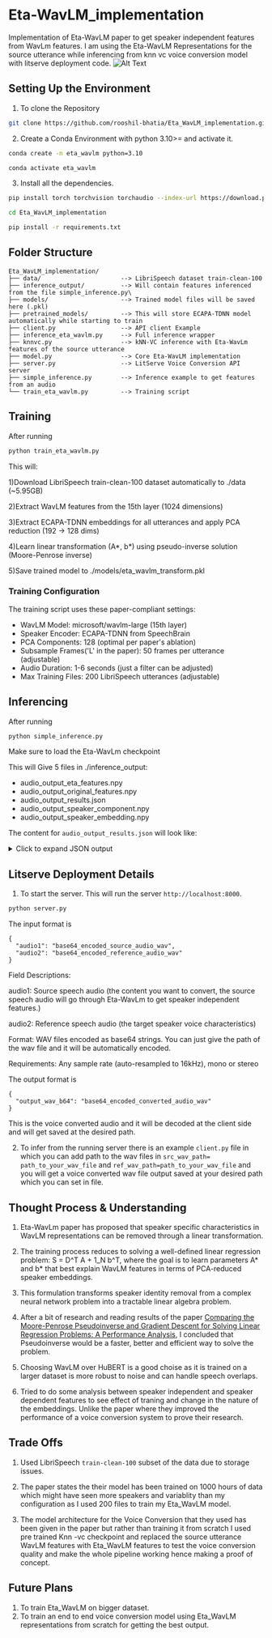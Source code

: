 # Eta-WavLM_implementation
Implementation of Eta-WavLM paper to get speaker independent features from WavLm features. I am using the Eta-WavLM Representations for the source utterance while inferencing from knn vc voice conversion model with litserve deployment code.
![Alt Text](https://github.com/rooshil-bhatia/Eta_WavLM_implementation/blob/main/knnvc_eta.jpeg)

## Setting Up the Environment
1) To clone the Repository
```bash
git clone https://github.com/rooshil-bhatia/Eta_WavLM_implementation.git
```
2) Create a Conda Environment with python 3.10>= and activate it.
```bash
conda create -n eta_wavlm python=3.10
```
```bash
conda activate eta_wavlm
```
3) Install all the dependencies.
```bash
pip install torch torchvision torchaudio --index-url https://download.pytorch.org/whl/cu118
```
```bash
cd Eta_WavLM_implementation
```
```bash
pip install -r requirements.txt
```
## Folder Structure
```
Eta_WavLM_implementation/
├── data/                      --> LibriSpeech dataset train-clean-100
├── inference_output/          --> Will contain features inferenced from the file simple_inference.py\
├── models/                    --> Trained model files will be saved here (.pkl)
├── pretrained_models/         --> This will store ECAPA-TDNN model automatically while starting to train
├── client.py                  --> API client Example
├── inference_eta_wavlm.py     --> Full inference wrapper
├── knnvc.py                   --> kNN-VC inference with Eta-WavLm features of the source utterance
├── model.py                   --> Core Eta-WavLM implementation
├── server.py                  --> LitServe Voice Conversion API server
├── simple_inference.py        --> Inference example to get features from an audio
└── train_eta_wavlm.py         --> Training script
```
## Training 
After running
```bash
python train_eta_wavlm.py
```
This will:

1)Download LibriSpeech train-clean-100 dataset automatically to ./data (~5.95GB)

2)Extract WavLM features from the 15th layer (1024 dimensions)

3)Extract ECAPA-TDNN embeddings for all utterances and apply PCA reduction (192 → 128 dims)

4)Learn linear transformation (A*, b*) using pseudo-inverse solution (Moore-Penrose inverse)

5)Save trained model to ./models/eta_wavlm_transform.pkl

### Training Configuration
The training script uses these paper-compliant settings:
- WavLM Model: microsoft/wavlm-large (15th layer)
- Speaker Encoder: ECAPA-TDNN from SpeechBrain
- PCA Components: 128 (optimal per paper's ablation)
- Subsample Frames('L' in the paper): 50 frames per utterance (adjustable)
- Audio Duration: 1-6 seconds (just a filter can be adjusted)
- Max Training Files: 200 LibriSpeech utterances (adjustable)


## Inferencing

After running
```bash
python simple_inference.py
```
Make sure to load the Eta-WavLm checkpoint

This will Give 5 files in ./inference_output:
- audio_output_eta_features.npy
- audio_output_original_features.npy
- audio_output_results.json
- audio_output_speaker_component.npy
- audio_output_speaker_embedding.npy

The content for `audio_output_results.json` will look like:
<details>
<summary>Click to expand JSON output</summary>

<br>

<pre>
<code>{
  "audio_path": "/speech/suma/rooshil/sample1.wav",
  "duration_seconds": 7.25,
  "sequence_length": 300,
  "feature_dimension": 1024,
  "speaker_embedding_dimension": 192,
  "analysis": {
    "speaker_component_norm": 228.8349,
    "speaker_embedding_norm": 322.0620,
    "speaker_contribution_ratio": 0.8512,
    "original_feature_norm_mean": 268.8370,
    "eta_feature_norm_mean": 249.3773,
    "cosine_similarity_mean": 0.5927,
    "cosine_similarity_std": 0.1325,
    "original_feature_variance": 50.2814,
    "eta_feature_variance": 50.2814,
    "variance_retention_ratio": 1.0,
    "speaker_removal_effectiveness": 0.4073
  },
  "model_info": {
    "wavlm_model": "microsoft/wavlm-large",
    "wavlm_layer": 15,
    "speaker_encoder": "ECAPA-TDNN",
    "A_star_shape": [128, 1024],
    "b_star_shape": [1024]
  }
}
</code>
</pre>

</details>

## Litserve Deployment Details
1) To start the server. This will run the server `http://localhost:8000`.

```bash
python server.py
```

The input format is
```
{
  "audio1": "base64_encoded_source_audio_wav",
  "audio2": "base64_encoded_reference_audio_wav"
}

```
Field Descriptions:

audio1: Source speech audio (the content you want to convert, the source speech audio will go through Eta-WavLm to get speaker independent features.)

audio2: Reference speech audio (the target speaker voice characteristics)

Format: WAV files encoded as base64 strings. You can just give the path of the wav file and it will be automatically encoded.

Requirements: Any sample rate (auto-resampled to 16kHz), mono or stereo


The output format is 

```
{
  "output_wav_b64": "base64_encoded_converted_audio_wav"
}

```

This is the voice converted audio and it will be decoded at the client side and will get saved at the desired path.

2) To infer from the running server there is an example `client.py` file in which you can add path to the wav files in `src_wav_path= path_to_your_wav_file` and `ref_wav_path=path_to_your_wav_file` and you will get a voice converted wav file output saved at your desired path which you can set in file.


## Thought Process & Understanding

1) Eta-WavLm paper has proposed that speaker specific characteristics in WavLM representations can be removed through a linear transformation.
   
2) The training process reduces to solving a well-defined linear regression problem: S = D^T A + 1_N b^T, where the goal is to learn parameters A* and b* that best explain WavLM features in terms of PCA-reduced speaker embeddings.
   
3) This formulation transforms speaker identity removal from a complex neural network problem into a tractable linear algebra problem.
   
4) After a bit of research and reading results of the paper [Comparing the Moore-Penrose Pseudoinverse and Gradient Descent for Solving Linear Regression Problems: A Performance Analysis](https://arxiv.org/abs/2505.23552), I concluded that Pseudoinverse would be a faster, better and efficient way to solve the problem.
   
5) Choosing WavLM over HuBERT is a good choise as it is trained on a larger dataset is more robust to noise and can handle speech overlaps.

6) Tried to do some analysis between speaker independent and speaker dependent features to see effect of traning and change in the nature of the embeddings. Unlike the paper where they improved the performance of a voice conversion system to prove their research.

## Trade Offs

1) Used LibriSpeech `train-clean-100` subset of the data due to storage issues.

2) The paper states the their model has been trained on 1000 hours of data which might have seen more speakers and variablity than my configuration as I used 200 files to train my Eta_WavLM model.

3) The model architecture for the Voice Conversion that they used has been given in the paper but rather than training it from scratch I used pre trained Knn -vc checkpoint and replaced the source utterance WavLM features with Eta_WavLM features to test the voice conversion quality and make the whole pipeline working hence making a proof of concept.

## Future Plans

1) To train Eta_WavLM on bigger dataset.
2) To train an end to end voice conversion model using Eta_WavLM representations from scratch for getting the best output.
